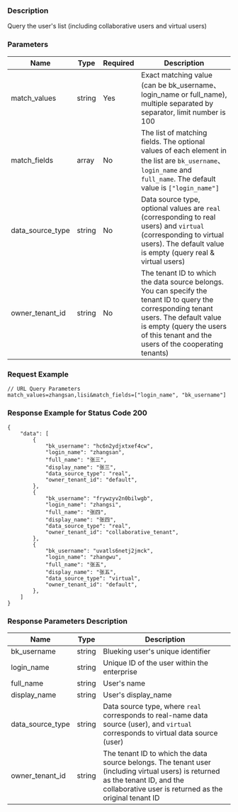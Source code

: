 ### Description

Query the user's list (including collaborative users and virtual users)

### Parameters

| Name             | Type   | Required | Description                                                                                                                                                                                                                 |
|------------------|--------|----------|-----------------------------------------------------------------------------------------------------------------------------------------------------------------------------------------------------------------------------|
| match_values     | string | Yes      | Exact matching value (can be bk_username、login_name or full_name), multiple separated by separator, limit number is 100                                                                                                     |
| match_fields     | array  | No       | The list of matching fields. The optional values of each element in the list are `bk_username`、`login_name` and `full_name`. The default value is `["login_name"]`                                                          |
| data_source_type | string | No       | Data source type, optional values are `real` (corresponding to real users) and `virtual` (corresponding to virtual users). The default value is empty (query real & virtual users)                                          |
| owner_tenant_id  | string | No       | The tenant ID to which the data source belongs. You can specify the tenant ID to query the corresponding tenant users. The default value is empty (query the users of this tenant and the users of the cooperating tenants) |

### Request Example

```
// URL Query Parameters
match_values=zhangsan,lisi&match_fields=["login_name", "bk_username"]
```

### Response Example for Status Code 200

```json5
{
    "data": [
        {
            "bk_username": "hc6n2ydjxtxef4cw",
            "login_name": "zhangsan",
            "full_name": "张三",
            "display_name": "张三",
            "data_source_type": "real",
            "owner_tenant_id": "default",
        },
        {
            "bk_username": "frywzyv2n0bilwgb",
            "login_name": "zhangsi",
            "full_name": "张四",
            "display_name": "张四",
            "data_source_type": "real",
            "owner_tenant_id": "collaborative_tenant",
        },
        {
            "bk_username": "uvatls6netj2jmck",
            "login_name": "zhangwu",
            "full_name": "张五",
            "display_name": "张五",
            "data_source_type": "virtual",
            "owner_tenant_id": "default",
        },
    ]
}
```

### Response Parameters Description

| Name             | Type   | Description                                                                                                                                                                              |
|------------------|--------|------------------------------------------------------------------------------------------------------------------------------------------------------------------------------------------|
| bk_username      | string | Blueking user's unique identifier                                                                                                                                                        |
| login_name       | string | Unique ID of the user within the enterprise                                                                                                                                              |
| full_name        | string | User's name                                                                                                                                                                              |
| display_name     | string | User's display_name                                                                                                                                                                      |
| data_source_type | string | Data source type, where `real` corresponds to real-name data source (user), and `virtual` corresponds to virtual data source (user)                                                      |
| owner_tenant_id  | string | The tenant ID to which the data source belongs. The tenant user (including virtual users) is returned as the tenant ID, and the collaborative user is returned as the original tenant ID | |
